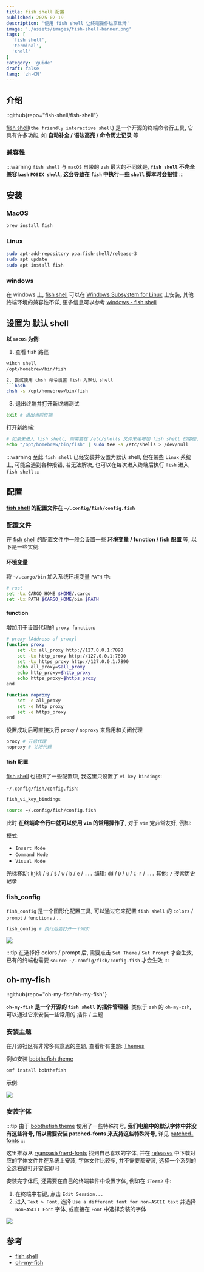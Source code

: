 ```yaml
---
title: fish shell 配置
published: 2025-02-19
description: '使用 fish shell 让终端操作纵享丝滑'
image: './assets/images/fish-shell-banner.png'
tags: [
  'fish shell',
  'terminal',
  'shell'
]
category: 'guide'
draft: false 
lang: 'zh-CN'
---
```


## 介绍

::github{repo="fish-shell/fish-shell"}

[fish shell](https://fishshell.com/)(`the friendly interactive shell`) 是一个开源的终端命令行工具, 它具有许多功能, 如 **自动补全 / 语法高亮 / 命令历史记录** 等

### 兼容性
:::warning
`fish shell` 与 `macOS` 自带的 `zsh` 最大的不同就是, **`fish shell` 不完全兼容 `bash` `POSIX shell`, 这会导致在 `fish` 中执行一些 `shell` 脚本时会报错**
:::

## 安装
### MacOS
```bash
brew install fish
```

### Linux
```bash
sudo apt-add-repository ppa:fish-shell/release-3
sudo apt update
sudo apt install fish
```

### windows
在 windows 上, [fish shell](https://fishshell.com/) 可以在 [Windows Subsystem for Linux](https://docs.microsoft.com/zh-cn/windows/wsl/install) 上安装, 其他终端环境的兼容性不详, 更多信息可以参考 [windows - fish shell](https://github.com/fish-shell/fish-shell?tab=readme-ov-file#windows)

## 设置为 默认 shell
**以 `macOS` 为例**:

1. 查看 fish 路径

```bash
wihch shell
/opt/homebrew/bin/fish

2. 尝试使用 chsh 命令设置 fish 为默认 shell
```bash
chsh -s /opt/homebrew/bin/fish
```

3. 退出终端并打开新终端测试

```bash
exit # 退出当前终端
```

打开新终端:
```bash
# 如果未进入 fish shell, 则需要在 /etc/shells 文件末尾增加 fish shell 的路径, 然后再次进入新终端测试
echo "/opt/homebrew/bin/fish" | sudo tee -a /etc/shells > /dev/null
```

:::warning
至此 `fish shell` 已经安装并设置为默认 shell, 但在某些 `Linux` 系统上, 可能会遇到各种报错, 若无法解决, 也可以在每次进入终端后执行 `fish` 进入 `fish shell`
:::

## 配置
**[fish shell](https://fishshell.com/) 的配置文件在 `~/.config/fish/config.fish`**

### 配置文件
在 [fish shell](https://fishshell.com/) 的配置文件中一般会设置一些 **环境变量 / function / fish 配置** 等, 以下是一些实例:

#### 环境变量
将 `~/.cargo/bin` 加入系统环境变量 `PATH` 中:
```bash
# rust
set -Ux CARGO_HOME $HOME/.cargo
set -Ux PATH $CARGO_HOME/bin $PATH
```

#### function
增加用于设置代理的 `proxy function`:
```bash
# proxy [Address of proxy]
function proxy
    set -Ux all_proxy http://127.0.0.1:7890
    set -Ux http_proxy http://127.0.0.1:7890
    set -Ux https_proxy http://127.0.0.1:7890
    echo all_proxy=$all_proxy
    echo http_proxy=$http_proxy
    echo https_proxy=$https_proxy
end

function noproxy
    set -e all_proxy
    set -e http_proxy
    set -e https_proxy
end
```

设置成功后可直接执行 `proxy` / `noproxy` 来启用和关闭代理
```bash
proxy # 开启代理
noproxy # 关闭代理
```

#### fish 配置
[fish shell](https://fishshell.com/) 也提供了一些配置项, 我这里只设置了 `vi key bindings`:

`~/.config/fish/config.fish`:
```bash
fish_vi_key_bindings
```

```bash
source ~/.config/fish/config.fish
```

此时 **在终端命令行中就可以使用 `vim` 的常用操作了**, 对于 `vim` 党非常友好, 例如:

模式:
- `Insert Mode`
- `Command Mode`
- `Visual Mode`

光标移动: `hjkl` / `0` / `$` / `w` / `b` / `e` / `...`
编辑: `dd` / `D` / `u` / `C-r` / `...`
其他: `/` 搜索历史记录

### fish_config
`fish_config` 是一个图形化配置工具, 可以通过它来配置 `fish shell` 的 `colors` / `prompt` / `functions` / ...

```bash
fish_config # 执行后会打开一个网页
```

![](./assets/images/fish_config_page.png)

:::tip
在选择好 colors / prompt 后, 需要点击 `Set Theme` / `Set Prompt` 才会生效, 已有的终端也需要 `source ~/.config/fish/config.fish` 才会生效
:::

## oh-my-fish
::github{repo="oh-my-fish/oh-my-fish"}

**`oh-my-fish` 是一个开源的 `fish shell` 的插件管理器**, 类似于 `zsh` 的 `oh-my-zsh`, 可以通过它来安装一些常用的 插件 / 主题

### 安装主题
在开源社区有非常多有意思的主题, 查看所有主题: [Themes](https://github.com/oh-my-fish/oh-my-fish/blob/master/docs/Themes.md)

例如安装 [bobthefish theme](https://github.com/oh-my-fish/oh-my-fish/blob/master/docs/Themes.md#bobthefish)
```bash
omf install bobthefish
```

示例:

![](./assets/images/bobthefish-preview.gif)

### 安装字体

:::tip
由于 [bobthefish theme](https://github.com/oh-my-fish/oh-my-fish/blob/master/docs/Themes.md#bobthefish) 使用了一些特殊符号, **我们电脑中的默认字体中并没有这些符号, 所以需要安装 patched-fonts 来支持这些特殊符号**, 详见 [patched-fonts](https://powerline.readthedocs.io/en/master/installation.html#patched-fonts)
:::

这里推荐从 [ryanoasis/nerd-fonts](https://github.com/ryanoasis/nerd-fonts?tab=readme-ov-file#patched-fonts) 找到自己喜欢的字体, 并在 [releases](https://github.com/ryanoasis/nerd-fonts/releases) 中下载对应的字体文件并在系统上安装, 字体文件比较多, 并不需要都安装, 选择一个系列的全选右键打开安装即可

安装完字体后, 还需要在自己的终端软件中设置字体, 例如在 `iTerm2` 中:
1. 在终端中右键, 点击 `Edit Session...`
2. 进入 `Text > Font`, 选择 `Use a different font for non-ASCII text` 并选择 `Non-ASCII Font` 字体, 或直接在 `Font` 中选择安装的字体

![](./assets/images/iTerm2-text-config.png)

## 参考
- [fish shell](https://fishshell.com/)
- [oh-my-fish](https://github.com/oh-my-fish/oh-my-fish)
